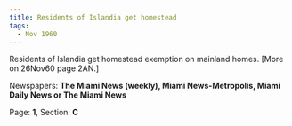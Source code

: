 ```yaml
---  
title: Residents of Islandia get homestead  
tags:  
  - Nov 1960  
---  
```

  
Residents of Islandia get homestead exemption on mainland homes. [More on 26Nov60 page 2AN.]  
  
Newspapers: **The Miami News (weekly), Miami News-Metropolis, Miami Daily News or The Miami News**  
  
Page: **1**, Section: **C** 
